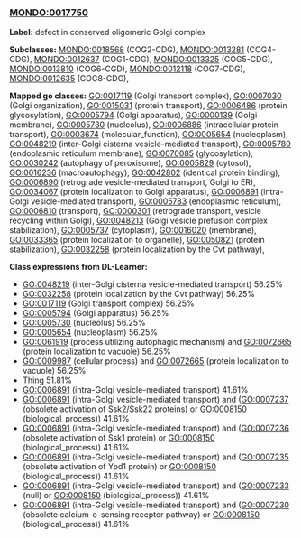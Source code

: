 
### [MONDO:0017750](http://purl.obolibrary.org/obo/MONDO_0017750)
**Label:** defect in conserved oligomeric Golgi complex

**Subclasses:** [MONDO:0018568](http://purl.obolibrary.org/obo/MONDO_0018568) (COG2-CDG), [MONDO:0013281](http://purl.obolibrary.org/obo/MONDO_0013281) (COG4-CDG), [MONDO:0012637](http://purl.obolibrary.org/obo/MONDO_0012637) (COG1-CDG), [MONDO:0013325](http://purl.obolibrary.org/obo/MONDO_0013325) (COG5-CDG), [MONDO:0013810](http://purl.obolibrary.org/obo/MONDO_0013810) (COG6-CGD), [MONDO:0012118](http://purl.obolibrary.org/obo/MONDO_0012118) (COG7-CDG), [MONDO:0012635](http://purl.obolibrary.org/obo/MONDO_0012635) (COG8-CDG), 

**Mapped go classes:** [GO:0017119](http://purl.obolibrary.org/obo/GO_0017119) (Golgi transport complex), [GO:0007030](http://purl.obolibrary.org/obo/GO_0007030) (Golgi organization), [GO:0015031](http://purl.obolibrary.org/obo/GO_0015031) (protein transport), [GO:0006486](http://purl.obolibrary.org/obo/GO_0006486) (protein glycosylation), [GO:0005794](http://purl.obolibrary.org/obo/GO_0005794) (Golgi apparatus), [GO:0000139](http://purl.obolibrary.org/obo/GO_0000139) (Golgi membrane), [GO:0005730](http://purl.obolibrary.org/obo/GO_0005730) (nucleolus), [GO:0006886](http://purl.obolibrary.org/obo/GO_0006886) (intracellular protein transport), [GO:0003674](http://purl.obolibrary.org/obo/GO_0003674) (molecular_function), [GO:0005654](http://purl.obolibrary.org/obo/GO_0005654) (nucleoplasm), [GO:0048219](http://purl.obolibrary.org/obo/GO_0048219) (inter-Golgi cisterna vesicle-mediated transport), [GO:0005789](http://purl.obolibrary.org/obo/GO_0005789) (endoplasmic reticulum membrane), [GO:0070085](http://purl.obolibrary.org/obo/GO_0070085) (glycosylation), [GO:0030242](http://purl.obolibrary.org/obo/GO_0030242) (autophagy of peroxisome), [GO:0005829](http://purl.obolibrary.org/obo/GO_0005829) (cytosol), [GO:0016236](http://purl.obolibrary.org/obo/GO_0016236) (macroautophagy), [GO:0042802](http://purl.obolibrary.org/obo/GO_0042802) (identical protein binding), [GO:0006890](http://purl.obolibrary.org/obo/GO_0006890) (retrograde vesicle-mediated transport, Golgi to ER), [GO:0034067](http://purl.obolibrary.org/obo/GO_0034067) (protein localization to Golgi apparatus), [GO:0006891](http://purl.obolibrary.org/obo/GO_0006891) (intra-Golgi vesicle-mediated transport), [GO:0005783](http://purl.obolibrary.org/obo/GO_0005783) (endoplasmic reticulum), [GO:0006810](http://purl.obolibrary.org/obo/GO_0006810) (transport), [GO:0000301](http://purl.obolibrary.org/obo/GO_0000301) (retrograde transport, vesicle recycling within Golgi), [GO:0048213](http://purl.obolibrary.org/obo/GO_0048213) (Golgi vesicle prefusion complex stabilization), [GO:0005737](http://purl.obolibrary.org/obo/GO_0005737) (cytoplasm), [GO:0016020](http://purl.obolibrary.org/obo/GO_0016020) (membrane), [GO:0033365](http://purl.obolibrary.org/obo/GO_0033365) (protein localization to organelle), [GO:0050821](http://purl.obolibrary.org/obo/GO_0050821) (protein stabilization), [GO:0032258](http://purl.obolibrary.org/obo/GO_0032258) (protein localization by the Cvt pathway), 

**Class expressions from DL-Learner:**

- [GO:0048219](http://purl.obolibrary.org/obo/GO_0048219) (inter-Golgi cisterna vesicle-mediated transport) 56.25%
- [GO:0032258](http://purl.obolibrary.org/obo/GO_0032258) (protein localization by the Cvt pathway) 56.25%
- [GO:0017119](http://purl.obolibrary.org/obo/GO_0017119) (Golgi transport complex) 56.25%
- [GO:0005794](http://purl.obolibrary.org/obo/GO_0005794) (Golgi apparatus) 56.25%
- [GO:0005730](http://purl.obolibrary.org/obo/GO_0005730) (nucleolus) 56.25%
- [GO:0005654](http://purl.obolibrary.org/obo/GO_0005654) (nucleoplasm) 56.25%
- [GO:0061919](http://purl.obolibrary.org/obo/GO_0061919) (process utilizing autophagic mechanism) and [GO:0072665](http://purl.obolibrary.org/obo/GO_0072665) (protein localization to vacuole) 56.25%
- [GO:0009987](http://purl.obolibrary.org/obo/GO_0009987) (cellular process) and [GO:0072665](http://purl.obolibrary.org/obo/GO_0072665) (protein localization to vacuole) 56.25%
- Thing 51.81%
- [GO:0006891](http://purl.obolibrary.org/obo/GO_0006891) (intra-Golgi vesicle-mediated transport) 41.61%
- [GO:0006891](http://purl.obolibrary.org/obo/GO_0006891) (intra-Golgi vesicle-mediated transport) and ([GO:0007237](http://purl.obolibrary.org/obo/GO_0007237) (obsolete activation of Ssk2/Ssk22 proteins) or [GO:0008150](http://purl.obolibrary.org/obo/GO_0008150) (biological_process)) 41.61%
- [GO:0006891](http://purl.obolibrary.org/obo/GO_0006891) (intra-Golgi vesicle-mediated transport) and ([GO:0007236](http://purl.obolibrary.org/obo/GO_0007236) (obsolete activation of Ssk1 protein) or [GO:0008150](http://purl.obolibrary.org/obo/GO_0008150) (biological_process)) 41.61%
- [GO:0006891](http://purl.obolibrary.org/obo/GO_0006891) (intra-Golgi vesicle-mediated transport) and ([GO:0007235](http://purl.obolibrary.org/obo/GO_0007235) (obsolete activation of Ypd1 protein) or [GO:0008150](http://purl.obolibrary.org/obo/GO_0008150) (biological_process)) 41.61%
- [GO:0006891](http://purl.obolibrary.org/obo/GO_0006891) (intra-Golgi vesicle-mediated transport) and ([GO:0007233](http://purl.obolibrary.org/obo/GO_0007233) (null) or [GO:0008150](http://purl.obolibrary.org/obo/GO_0008150) (biological_process)) 41.61%
- [GO:0006891](http://purl.obolibrary.org/obo/GO_0006891) (intra-Golgi vesicle-mediated transport) and ([GO:0007230](http://purl.obolibrary.org/obo/GO_0007230) (obsolete calcium-o-sensing receptor pathway) or [GO:0008150](http://purl.obolibrary.org/obo/GO_0008150) (biological_process)) 41.61%


